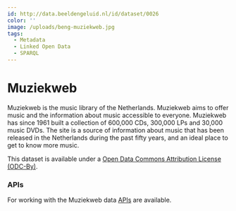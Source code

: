 ```yaml
---
id: http://data.beeldengeluid.nl/id/dataset/0026
color: ''
image: /uploads/beng-muziekweb.jpg
tags:
  - Metadata
  - Linked Open Data
  - SPARQL
---
```


# Muziekweb

Muziekweb is the music library of the Netherlands. Muziekweb aims to offer music and the information about music accessible to everyone. Muziekweb has since 1961 built a collection of 600,000 CDs, 300,000 LPs and 30,000 music DVDs. The site is a source of information about music that has been released in the Netherlands during the past fifty years, and an ideal place to get to know more music.

This dataset is available under a [Open Data Commons Attribution License (ODC-By)](https://opendatacommons.org/licenses/by/).

### APIs

For working with the Muziekweb data [APIs](/apis/muziekweb) are available.
